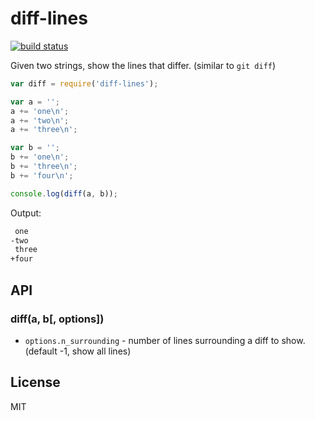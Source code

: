 # diff-lines

[![build status](https://secure.travis-ci.org/smallhelm/diff-lines.svg)](https://travis-ci.org/smallhelm/diff-lines)

Given two strings, show the lines that differ. (similar to `git diff`)

```js
var diff = require('diff-lines');

var a = '';
a += 'one\n';
a += 'two\n';
a += 'three\n';

var b = '';
b += 'one\n';
b += 'three\n';
b += 'four\n';

console.log(diff(a, b));
```
Output:
```txt
 one
-two
 three
+four
```

## API
### diff(a, b[, options])
* `options.n_surrounding` - number of lines surrounding a diff to show. (default -1, show all lines)

## License
MIT
